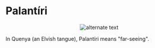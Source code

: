 

# Palantíri

<p align="center"> 
    <img src="https://i.imgur.com/CX6aszO.png" alt="alternate text">
 </p>


In Quenya (an Elvish tangue), Palantíri means "far-seeing".
